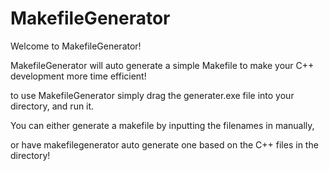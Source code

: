 # MakefileGenerator

Welcome to MakefileGenerator!

MakefileGenerator will auto generate a simple Makefile to make your C++ development more time efficient!

to use MakefileGenerator simply drag the generater.exe file into your directory, and run it.

You can either generate a makefile by inputting the filenames in manually,

or have makefilegenerator auto generate one based on the C++ files in the directory!
